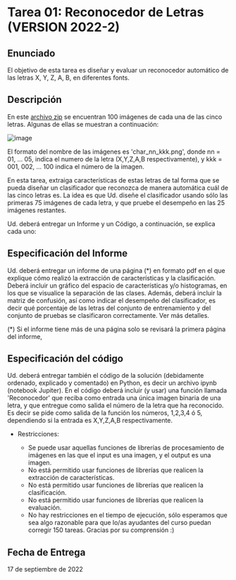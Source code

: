 # Tarea 01: Reconocedor de Letras (VERSION 2022-2)
## Enunciado

El objetivo de esta tarea es diseñar y evaluar un reconocedor automático de las letras X, Y, Z, A, B, en diferentes fonts.

## Descripción

En este [archivo zip](https://github.com/joseramoniglesias/EL453_Ciencia_de_Datos_1/blob/main/Tareas/Tarea_1/letras.zip) se encuentran 100 imágenes de cada una de las cinco letras. Algunas de ellas se muestran a continuación:

![image](https://user-images.githubusercontent.com/38440709/186747306-902ea57d-1a03-4cb0-acb8-5234d24aaa72.png)

El formato del nombre de las imágenes es 'char_nn_kkk.png', donde nn = 01, ... 05, indica el numero de la letra (X,Y,Z,A,B respectivamente), y kkk = 001, 002, ... 100 indica el número de la imagen.

En esta tarea, extraiga características de estas letras de tal forma que se pueda diseñar un clasificador que reconozca de manera automática cuál de las cinco letras es. La idea es que Ud. diseñe el clasificador usando sólo las primeras 75 imágenes de cada letra, y que pruebe el desempeño en las 25 imágenes restantes.

Ud. deberá entregar un Informe y un Código, a continuación, se explica cada uno:

## Especificación del Informe

Ud. deberá entregar un informe de una página (*) en formato pdf en el que explique cómo realizó la extracción de características y la clasificación. Deberá incluir un gráfico del espacio de características y/o histogramas, en los que se visualice la separación de las clases. Además, deberá incluir la matriz de confusión, así como indicar el desempeño del clasificador, es decir qué porcentaje de las letras del conjunto de entrenamiento y del conjunto de pruebas se clasificaron correctamente. Ver más detalles.

(*) Si el informe tiene más de una página solo se revisará la primera página del informe,

## Especificación del código

Ud. deberá entregar también el código de la solución (debidamente ordenado, explicado y comentado) en Python, es decir un archivo ipynb (notebook Jupiter). En el código deberá incluir (y usar) una función llamada 'Reconocedor' que reciba como entrada una única imagen binaria de una letra, y que entregue como salida el número de la letra que ha reconocido. Es decir se pide como salida de la función los números, 1,2,3,4 ó 5, dependiendo si la entrada es X,Y,Z,A,B respectivamente.

* Restricciones:

  * Se puede usar aquellas funciones de librerías de procesamiento de imágenes en las que el input es una imagen, y el output es una imagen.
  * No está permitido usar funciones de librerías que realicen la extracción de características.
  * No está permitido usar funciones de librerías que realicen la clasificación.
  * No está permitido usar funciones de librerías que realicen la evaluación.
  * No hay restricciones en el tiempo de ejecución, sólo esperamos que sea algo razonable para que lo/as ayudantes del curso puedan corregir 150 tareas. Gracias por su comprensión :)

## Fecha de Entrega

17 de septiembre de 2022
